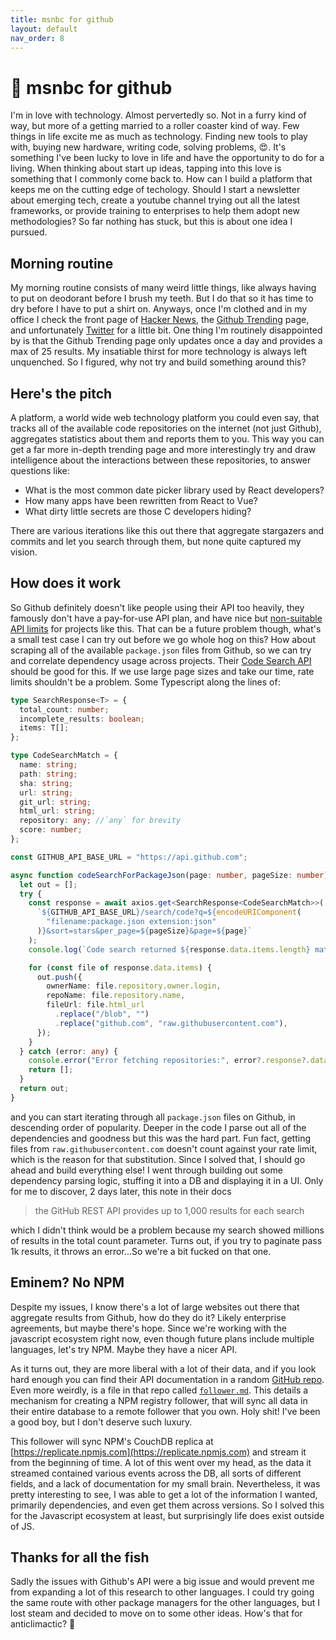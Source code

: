 ```yaml
---
title: msnbc for github
layout: default
nav_order: 8
---
```


# 📰 msnbc for github

I'm in love with technology. Almost pervertedly so. Not in a furry kind of way, but more of a getting married to a roller coaster kind of way. Few things in life excite me as much as technology. Finding new tools to play with, buying new hardware, writing code, solving problems, 😍. It's something I've been lucky to love in life and have the opportunity to do for a living. When thinking about start up ideas, tapping into this love is something that I commonly come back to. How can I build a platform that keeps me on the cutting edge of techology. Should I start a newsletter about emerging tech, create a youtube channel trying out all the latest frameworks, or provide training to enterprises to help them adopt new methodologies? So far nothing has stuck, but this is about one idea I pursued.

## Morning routine

My morning routine consists of many weird little things, like always having to put on deodorant before I brush my teeth. But I do that so it has time to dry before I have to put a shirt on. Anyways, once I'm clothed and in my office I check the front page of [Hacker News](https://news.ycombinator.com), the [Github Trending](https://github.com/trending) page, and unfortunately [Twitter](https://x.com/jreynoldsdev) for a little bit. One thing I'm routinely disappointed by is that the Github Trending page only updates once a day and provides a max of 25 results. My insatiable thirst for more technology is always left unquenched. So I figured, why not try and build something around this?

## Here's the pitch

A platform, a world wide web technology platform you could even say, that tracks all of the available code repositories on the internet (not just Github), aggregates statistics about them and reports them to you. This way you can get a far more in-depth trending page and more interestingly try and draw intelligence about the interactions between these repositories, to answer questions like:

- What is the most common date picker library used by React developers?
- How many apps have been rewritten from React to Vue?
- What dirty little secrets are those C developers hiding?

There are various iterations like this out there that aggregate stargazers and commits and let you search through them, but none quite captured my vision.

## How does it work

So Github definitely doesn't like people using their API too heavily, they famously don't have a pay-for-use API plan, and have nice but [non-suitable API limits](https://docs.github.com/en/rest/using-the-rest-api/rate-limits-for-the-rest-api?apiVersion=2022-11-28) for projects like this. That can be a future problem though, what's a small test case I can try out before we go whole hog on this? How about scraping all of the available `package.json` files from Github, so we can try and correlate dependency usage across projects. Their [Code Search API](https://docs.github.com/en/rest/search/search?apiVersion=2022-11-28#search-code) should be good for this. If we use large page sizes and take our time, rate limits shouldn't be a problem. Some Typescript along the lines of:

```typescript
type SearchResponse<T> = {
  total_count: number;
  incomplete_results: boolean;
  items: T[];
};

type CodeSearchMatch = {
  name: string;
  path: string;
  sha: string;
  url: string;
  git_url: string;
  html_url: string;
  repository: any; //`any` for brevity
  score: number;
};

const GITHUB_API_BASE_URL = "https://api.github.com";

async function codeSearchForPackageJson(page: number, pageSize: number) {
  let out = [];
  try {
    const response = await axios.get<SearchResponse<CodeSearchMatch>>(
      `${GITHUB_API_BASE_URL}/search/code?q=${encodeURIComponent(
        "filename:package.json extension:json"
      )}&sort=stars&per_page=${pageSize}&page=${page}`
    );
    console.log(`Code search returned ${response.data.items.length} matches`);

    for (const file of response.data.items) {
      out.push({
        ownerName: file.repository.owner.login,
        repoName: file.repository.name,
        fileUrl: file.html_url
          .replace("/blob", "")
          .replace("github.com", "raw.githubusercontent.com"),
      });
    }
  } catch (error: any) {
    console.error("Error fetching repositories:", error?.response?.data);
    return [];
  }
  return out;
}
```

and you can start iterating through all `package.json` files on Github, in descending order of popularity. Deeper in the code I parse out all of the dependencies and goodness but this was the hard part. Fun fact, getting files from `raw.githubusercontent.com` doesn't count against your rate limit, which is the reason for that substitution. Since I solved that, I should go ahead and build everything else! I went through building out some dependency parsing logic, stuffing it into a DB and displaying it in a UI. Only for me to discover, 2 days later, this note in their docs

> the GitHub REST API provides up to 1,000 results for each search

which I didn't think would be a problem because my search showed millions of results in the total count parameter. Turns out, if you try to paginate pass 1k results, it throws an error...So we're a bit fucked on that one.

## Eminem? No NPM

Despite my issues, I know there's a lot of large websites out there that aggregate results from Github, how do they do it? Likely enterprise agreements, but maybe there's hope. Since we're working with the javascript ecosystem right now, even though future plans include multiple languages, let's try NPM. Maybe they have a nicer API.

As it turns out, they are more liberal with a lot of their data, and if you look hard enough you can find their API documentation in a random [GitHub repo](https://github.com/npm/registry/blob/master/docs/REGISTRY-API.md). Even more weirdly, is a file in that repo called [`follower.md`](https://github.com/npm/registry/blob/master/docs/follower.md). This details a mechanism for creating a NPM registry follower, that will sync all data in their entire database to a remote follower that you own. Holy shit! I've been a good boy, but I don't deserve such luxury.

This follower will sync NPM's CouchDB replica at [https://replicate.npmjs.com](https://replicate.npmjs.com) and stream it from the beginning of time. A lot of this went over my head, as the data it streamed contained various events across the DB, all sorts of different fields, and a lack of documentation for my small brain. Nevertheless, it was pretty interesting to see, I was able to get a lot of the information I wanted, primarily dependencies, and even get them across versions. So I solved this for the Javascript ecosystem at least, but surprisingly life does exist outside of JS.

## Thanks for all the fish

Sadly the issues with Github's API were a big issue and would prevent me from expanding a lot of this research to other languages. I could try going the same route with other package managers for the other languages, but I lost steam and decided to move on to some other ideas. How's that for anticlimactic? 🫡
